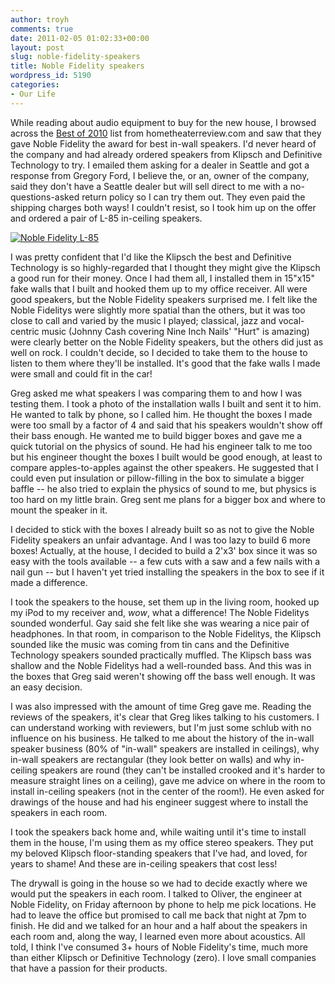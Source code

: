 ```yaml
---
author: troyh
comments: true
date: 2011-02-05 01:02:33+00:00
layout: post
slug: noble-fidelity-speakers
title: Noble Fidelity speakers
wordpress_id: 5190
categories:
- Our Life
---
```


While reading about audio equipment to buy for the new house, I browsed across the [Best of 2010](http://hometheaterreview.com/home-theater-reviewss-2010-best-of-home-theater-awards/?page=2) list from hometheaterreview.com and saw that they gave Noble Fidelity the award for best in-wall speakers. I'd never heard of the company and had already ordered speakers from Klipsch and Definitive Technology to try. I emailed them asking for a dealer in Seattle and got a response from Gregory Ford, I believe the, or an, owner of the company, said they don't have a Seattle dealer but will sell direct to me with a no-questions-asked return policy so I can try them out. They even paid the shipping charges both ways! I couldn't resist, so I took him up on the offer and ordered a pair of L-85 in-ceiling speakers.

[![Noble Fidelity L-85](http://farm6.static.flickr.com/5132/5416686417_0d3182b30b.jpg)](http://www.flickr.com/photos/troyh/5416686417/)

<!-- more -->I was pretty confident that I'd like the Klipsch the best and Definitive Technology is so highly-regarded that I thought they might give the Klipsch a good run for their money. Once I had them all, I installed them in 15"x15" fake walls that I built and hooked them up to my office receiver. All were good speakers, but the Noble Fidelity speakers surprised me. I felt like the Noble Fidelitys were slightly more spatial than the others, but it was too close to call and varied by the music I played; classical, jazz and vocal-centric music (Johnny Cash covering Nine Inch Nails' "Hurt" is amazing) were clearly better on the Noble Fidelity speakers, but the others did just as well on rock. I couldn't decide, so I decided to take them to the house to listen to them where they'll be installed. It's good that the fake walls I made were small and could fit in the car!

Greg asked me what speakers I was comparing them to and how I was testing them. I took a photo of the installation walls I built and sent it to him. He wanted to talk by phone, so I called him. He thought the boxes I made were too small by a factor of 4 and said that his speakers wouldn't show off their bass enough. He wanted me to build bigger boxes and gave me a quick tutorial on the physics of sound. He had his engineer talk to me too but his engineer thought the boxes I built would be good enough, at least to compare apples-to-apples against the other speakers. He suggested that I could even put insulation or pillow-filling in the box to simulate a bigger baffle -- he also tried to explain the physics of sound to me, but physics is too hard on my little brain. Greg sent me plans for a bigger box and where to mount the speaker in it.

I decided to stick with the boxes I already built so as not to give the Noble Fidelity speakers an unfair advantage. And I was too lazy to build 6 more boxes! Actually, at the house, I decided to build a 2'x3' box since it was so easy with the tools available -- a few cuts with a saw and a few nails with a nail gun -- but I haven't yet tried installing the speakers in the box to see if it made a difference.

I took the speakers to the house, set them up in the living room, hooked up my iPod to my receiver and, _wow_, what a difference! The Noble Fidelitys sounded wonderful. Gay said she felt like she was wearing a nice pair of headphones. In that room, in comparison to the Noble Fidelitys, the Klipsch sounded like the music was coming from tin cans and the Definitive Technology speakers sounded practically muffled. The Klipsch bass was shallow and the Noble Fidelitys had a well-rounded bass. And this was in the boxes that Greg said weren't showing off the bass well enough. It was an easy decision.

I was also impressed with the amount of time Greg gave me. Reading the reviews of the speakers, it's clear that Greg likes talking to his customers. I can understand working with reviewers, but I'm just some schlub with no influence on his business. He talked to me about the history of the in-wall speaker business (80% of "in-wall" speakers are installed in ceilings), why in-wall speakers are rectangular (they look better on walls) and why in-ceiling speakers are round (they can't be installed crooked and it's harder to measure straight lines on a ceiling), gave me advice on where in the room to install in-ceiling speakers (not in the center of the room!). He even asked for drawings of the house and had his engineer suggest where to install the speakers in each room.

I took the speakers back home and, while waiting until it's time to install them in the house, I'm using them as my office stereo speakers. They put my beloved Klipsch floor-standing speakers that I've had, and loved, for years to shame! And these are in-ceiling speakers that cost less!

The drywall is going in the house so we had to decide exactly where we would put the speakers in each room. I talked to Oliver, the engineer at Noble Fidelity, on Friday afternoon by phone to help me pick locations. He had to leave the office but promised to call me back that night at 7pm to finish. He did and we talked for an hour and a half about the speakers in each room and, along the way, I learned even more about acoustics. All told, I think I've consumed 3+ hours of Noble Fidelity's time, much more than either Klipsch or Definitive Technology (zero). I love small companies that have a passion for their products.


